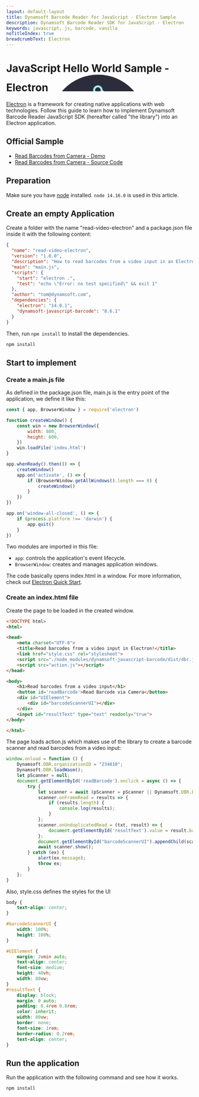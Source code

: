 ```yaml
---
layout: default-layout
title: Dynamsoft Barcode Reader for JavaScript - Electron Sample
description: Dynamsoft Barcode Reader SDK for JavaScript - Electron
keywords: javascript, js, barcode, vanilla
noTitleIndex: true
breadcrumbText: Electron
---
```


# JavaScript Hello World Sample - Electron <svg height="45px" xmlns="http://www.w3.org/2000/svg"><g fill="none" fill-rule="evenodd"><circle fill="#2B2E3A" cx="128" cy="128" r="128"/><g fill="#9FEAF9" fill-rule="nonzero"><path d="M100.502 71.69c-26.005-4.736-46.567.221-54.762 14.415-6.115 10.592-4.367 24.635 4.24 39.646a2.667 2.667 0 1 0 4.626-2.653c-7.752-13.522-9.261-25.641-4.247-34.326 6.808-11.791 25.148-16.213 49.187-11.835a2.667 2.667 0 0 0 .956-5.247zm-36.999 72.307c10.515 11.555 24.176 22.394 39.756 31.388 37.723 21.78 77.883 27.601 97.675 14.106a2.667 2.667 0 1 0-3.005-4.406c-17.714 12.078-55.862 6.548-92.003-14.318-15.114-8.726-28.343-19.222-38.478-30.36a2.667 2.667 0 1 0-3.945 3.59z"/><path d="M194.62 140.753c17.028-20.116 22.973-40.348 14.795-54.512-6.017-10.423-18.738-15.926-35.645-16.146a2.667 2.667 0 0 0-.069 5.333c15.205.198 26.165 4.939 31.096 13.48 6.792 11.765 1.49 29.807-14.248 48.399a2.667 2.667 0 1 0 4.071 3.446zm-43.761-68.175c-15.396 3.299-31.784 9.749-47.522 18.835-38.942 22.483-64.345 55.636-60.817 79.675a2.667 2.667 0 1 0 5.277-.775c-3.133-21.344 20.947-52.769 58.207-74.281 15.267-8.815 31.135-15.06 45.972-18.239a2.667 2.667 0 1 0-1.117-5.215z"/><path d="M87.77 187.753c8.904 24.86 23.469 40.167 39.847 40.167 11.945 0 22.996-8.143 31.614-22.478a2.667 2.667 0 1 0-4.571-2.748c-7.745 12.883-17.258 19.892-27.043 19.892-13.605 0-26.596-13.652-34.825-36.63a2.667 2.667 0 1 0-5.021 1.797zm81.322-4.863c4.61-14.728 7.085-31.718 7.085-49.423 0-44.179-15.463-82.263-37.487-92.042a2.667 2.667 0 0 0-2.164 4.874c19.643 8.723 34.317 44.866 34.317 87.168 0 17.177-2.397 33.63-6.84 47.83a2.667 2.667 0 1 0 5.09 1.593zm50.224-2.612c0-7.049-5.714-12.763-12.763-12.763-7.049 0-12.763 5.714-12.763 12.763 0 7.049 5.714 12.763 12.763 12.763 7.049 0 12.763-5.714 12.763-12.763zm-5.333 0a7.43 7.43 0 1 1-14.86 0 7.43 7.43 0 0 1 14.86 0zM48.497 193.041c7.05 0 12.764-5.714 12.764-12.763 0-7.049-5.715-12.763-12.764-12.763-7.048 0-12.763 5.714-12.763 12.763 0 7.049 5.715 12.763 12.763 12.763zm0-5.333a7.43 7.43 0 1 1 0-14.86 7.43 7.43 0 0 1 0 14.86z"/><path d="M127.617 54.444c7.049 0 12.763-5.714 12.763-12.763 0-7.049-5.714-12.763-12.763-12.763-7.049 0-12.763 5.714-12.763 12.763 0 7.049 5.714 12.763 12.763 12.763zm0-5.333a7.43 7.43 0 1 1 0-14.86 7.43 7.43 0 0 1 0 14.86zm1.949 93.382c-4.985 1.077-9.896-2.091-10.975-7.076a9.236 9.236 0 0 1 7.076-10.976c4.985-1.077 9.896 2.091 10.976 7.076 1.077 4.985-2.091 9.897-7.077 10.976z"/></g></g></svg>

[Electron](https://www.electronjs.org/) is a framework for creating native applications with web technologies. Follow this guide to learn how to implement Dynamsoft Barcode Reader JavaScript SDK (hereafter called "the library") into an Electron application.

## Official Sample

* <a target = "_blank" href="https://demo.dynamsoft.com/Samples/DBR/JS/1.hello-world/1.minimum-code.html">Read Barcodes from Camera - Demo</a>
* <a target = "_blank" href="https://github.com/Dynamsoft/dbr-browser-samples/blob/master/1.hello-world/1.minimum-code.html">Read Barcodes from Camera - Source Code</a>

## Preparation

Make sure you have [node](https://nodejs.org/) installed. `node 14.16.0` is used in this article. 

## Create an empty Application

Create a folder with the name "read-video-electron" and a package.json file inside it with the following content:

```json
{
  "name": "read-video-electron",
  "version": "1.0.0",
  "description": "How to read barcodes from a video input in an Electron App",
  "main": "main.js",
  "scripts": {
    "start": "electron .",
    "test": "echo \"Error: no test specified\" && exit 1"
  },
  "author": "tom@dynamsoft.com",
  "dependencies": {
    "electron": "14.0.1",
    "dynamsoft-javascript-barcode": "8.6.1"
  }
}
```

Then, run `npm install` to install the dependencies.

```cmd
npm install
```

## Start to implement

### Create a main.js file

As defined in the package.json file, main.js is the entry point of the application, we define it like this:

```javascript
const { app, BrowserWindow } = require('electron')

function createWindow() {
    const win = new BrowserWindow({
        width: 800,
        height: 600,
    })
    win.loadFile('index.html')
}

app.whenReady().then(() => {
    createWindow()
    app.on('activate', () => {
        if (BrowserWindow.getAllWindows().length === 0) {
            createWindow()
        }
    })
})

app.on('window-all-closed', () => {
    if (process.platform !== 'darwin') {
        app.quit()
    }
})
```

Two modules are imported in this file:

* `app`: controls the application's event lifecycle.
* `BrowserWindow`: creates and manages application windows.

The code basically opens index.html in a window. For more information, check out [Electron Quick Start](https://www.electronjs.org/docs/latest/tutorial/quick-start).

### Create an index.html file

Create the page to be loaded in the created window.

```html
<!DOCTYPE html>
<html>

<head>
    <meta charset="UTF-8">
    <title>Read barcodes from a video input in Electron!</title>
    <link href="style.css" rel="stylesheet">
    <script src="./node_modules/dynamsoft-javascript-barcode/dist/dbr.js"></script>
    <script src="action.js"></script>
</head>

<body>
    <h1>Read barcodes from a video input</h1>
    <button id='readBarcode'>Read Barcode via Camera</button>
    <div id="UIElement">
        <div id="barcodeScannerUI"></div>
    </div>
    <input id="resultText" type="text" readonly="true">
</body>

</html>
```

The page loads action.js which makes use of the library to create a barcode scanner and read barcodes from a video input:

```javascript
window.onload = function () {
    Dynamsoft.DBR.organizationID = "234810";
    Dynamsoft.DBR.loadWasm();
    let pScanner = null;
    document.getElementById('readBarcode').onclick = async () => {
        try {
            let scanner = await (pScanner = pScanner || Dynamsoft.DBR.BarcodeScanner.createInstance());
            scanner.onFrameRead = results => {
                if (results.length) {
                    console.log(results);
                }
            };
            scanner.onUnduplicatedRead = (txt, result) => {
                document.getElementById('resultText').value = result.barcodeFormatString + ': ' + txt;
            };
            document.getElementById("barcodeScannerUI").appendChild(scanner.getUIElement());
            await scanner.show();
        } catch (ex) {
            alert(ex.message);
            throw ex;
        }
    };
}
```

Also, style.css defines the styles for the UI

```css
body {
    text-align: center;
}

#barcodeScannerUI {
    width: 100%;
    height: 100%;
}

#UIElement {
    margin: 2vmin auto;
    text-align: center;
    font-size: medium;
    height: 40vh;
    width: 80vw;
}
#resultText {
    display: block;
    margin: 0 auto;
    padding: 0.4rem 0.8rem;
    color: inherit;
    width: 80vw;
    border: none;
    font-size: 1rem;
    border-radius: 0.2rem;
    text-align: center;
}
```

## Run the application

Run the application with the following command and see how it works.

```cmd
npm install
```
